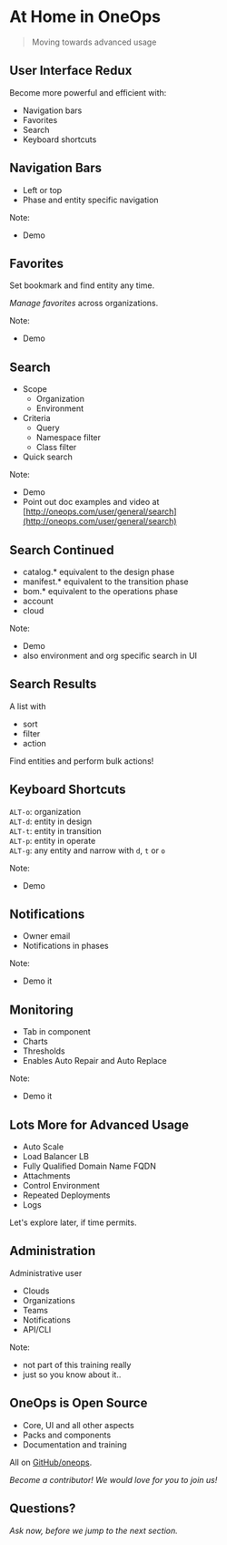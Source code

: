 # At Home in OneOps

> Moving towards advanced usage


## User Interface Redux

Become more powerful and efficient with:

- Navigation bars
- Favorites
- Search
- Keyboard shortcuts


## Navigation Bars

- Left or top
- Phase and entity specific navigation

Note: 
- Demo


## Favorites

Set bookmark and find entity any time.

_Manage favorites_ across organizations.

Note:
- Demo


## Search

- Scope
  - Organization
  - Environment
- Criteria
  - Query
  - Namespace filter
  - Class filter
- Quick search

Note:
- Demo
- Point out doc examples and video at [http://oneops.com/user/general/search](http://oneops.com/user/general/search)


## Search Continued

- catalog.* equivalent to the design phase
- manifest.* equivalent to the transition phase
- bom.* equivalent to the operations phase
- account
- cloud

Note:
- Demo
- also environment and org specific search in UI


## Search Results

A list with
- sort
- filter
- action

Find entities and perform bulk actions!


## Keyboard Shortcuts

`ALT-o`: organization <br>
`ALT-d`: entity in design <br>
`ALT-t`: entity in transition <br>
`ALT-p`: entity in operate <br>
`ALT-g`: any entity and narrow with `d`, `t` or `o` <br>

Note:
- Demo


##  Notifications

- Owner email
- Notifications in phases

Note:
- Demo it


## Monitoring

- Tab in component 
- Charts
- Thresholds
- Enables Auto Repair and Auto Replace

Note: 
- Demo it


## Lots More for Advanced Usage

- Auto Scale
- Load Balancer LB
- Fully Qualified Domain Name FQDN
- Attachments
- Control Environment
- Repeated Deployments
- Logs

Let's explore later, if time permits.


## Administration

Administrative user

- Clouds
- Organizations
- Teams
- Notifications
- API/CLI

Note:
- not part of this training really
- just so you know about it.. 


## OneOps is Open Source

- Core, UI and all other aspects
- Packs and components
- Documentation and training

All on [GitHub/oneops](http://github.com/oneops).

<em class="yellow">Become a contributor! We would love for you to join us!</em>


## Questions?

<em class="yellow">Ask now, before we jump to the next section.</em>

